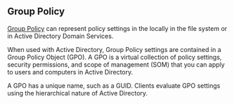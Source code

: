 ## Group Policy

[Group Policy](https://learn.microsoft.com/en-us/windows-server/identity/ad-ds/manage/group-policy/group-policy-overview) can represent policy settings in the locally in the file system or in Active Directory Domain Services. 
<br>

When used with Active Directory, Group Policy settings are contained in a Group Policy Object (GPO). A GPO is a virtual collection of policy settings, security permissions, and scope of management (SOM) that you can apply to users and computers in Active Directory. 
<br>

A GPO has a unique name, such as a GUID. Clients evaluate GPO settings using the hierarchical nature of Active Directory.
<br>







